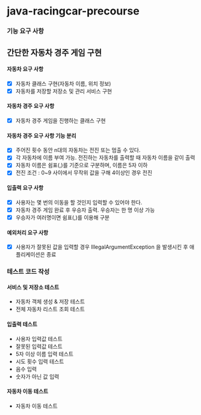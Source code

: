 # java-racingcar-precourse

### 기능 요구 사항

## 간단한 자동차 경주 게임 구현

#### 자동차 요구 사항

- [X] 자동차 클래스 구현(자동차 이름, 위치 정보)
- [X] 자동차를 저장할 저장소 및 관리 서비스 구현

#### 자동차 경주 요구 사항

- [X] 자동차 경주 게임을 진행하는 클래스 구현

#### 자동차 경주 요구 사항 기능 분리

- [X] 주어진 횟수 동안 n대의 자동차는 전진 또는 멈출 수 있다.
- [X] 각 자동차에 이름 부여 가능. 전진하는 자동차를 출력할 때 자동차 이름을 같이 출력
- [X] 자동차 이름은 쉼표(,)를 기준으로 구분하며, 이름은 5자 이하
- [X] 전진 조건 : 0~9 사이에서 무작위 값을 구해 4이상인 경우 전진

#### 입출력 요구 사항

- [X] 사용자는 몇 번의 이동을 할 것인지 입력할 수 있어야 한다.
- [X] 자동차 경주 게임 완료 후 우승자 출력. 우승자는 한 명 이상 가능
- [X] 우승자가 여러명이면 쉼표(,)를 이용해 구분

#### 예외처리 요구 사항

- [X] 사용자가 잘못된 값을 입력할 경우 IllegalArgumentException 을 발생시킨 후 애플리케이션은 종료

### 테스트 코드 작성

#### 서비스 및 저장소 테스트

- 자동차 객체 생성 & 저장 테스트
- 전체 자동차 리스트 조회 테스트

#### 입출력 테스트

- 사용자 입력값 테스트
- 잘못된 입력값 테스트
- 5자 이상 이름 입력 테스트
- 시도 횟수 입력 테스트
- 음수 입력
- 숫자가 아닌 값 입력

#### 자동차 이동 테스트

- 자동차 이동 테스트
